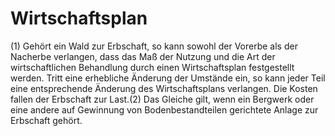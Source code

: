 # Wirtschaftsplan

(1) Gehört ein Wald zur Erbschaft, so kann sowohl der Vorerbe als der Nacherbe verlangen, dass das Maß der Nutzung und die Art der wirtschaftlichen Behandlung durch einen Wirtschaftsplan festgestellt werden. Tritt eine erhebliche Änderung der Umstände ein, so kann jeder Teil eine entsprechende Änderung des Wirtschaftsplans verlangen. Die Kosten fallen der Erbschaft zur Last.(2) Das Gleiche gilt, wenn ein Bergwerk oder eine andere auf Gewinnung von Bodenbestandteilen gerichtete Anlage zur Erbschaft gehört. 

